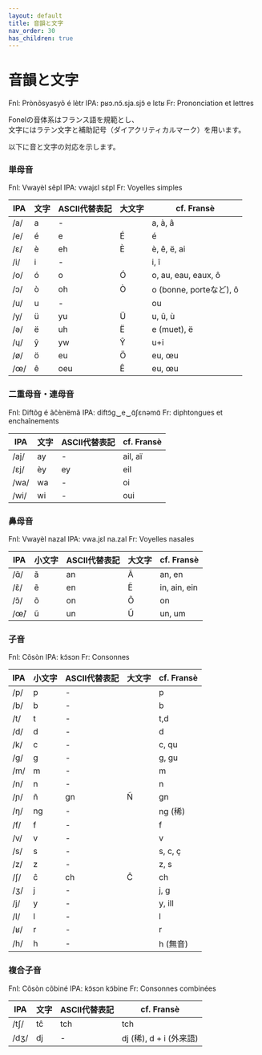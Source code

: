 ```yaml
---
layout: default
title: 音韻と文字
nav_order: 30
has_children: true
---
```

# 音韻と文字

Fnl:    Prònõsyasyõ é lètr
IPA:    pʁɔ.nɔ̃.sja.sjɔ̃ e lɛtʁ
Fr:     Prononciation et lettres

Fonelの音体系はフランス語を規範とし、  
文字にはラテン文字と補助記号（ダイアクリティカルマーク）を用います。

以下に音と文字の対応を示します。  

### 単母音
Fnl:    Vwayèl sẽpl
IPA:    vwajɛl sɛ̃pl
Fr:     Voyelles simples


| IPA  | 文字  | ASCII代替表記 | 大文字 | cf. Fransè              |
|------|-------|---------------|--------|-------------------------|
| /a/  | a     | -             |        | a, à, â                 |
| /e/  | é     | e             | É      | é                       |
| /ɛ/  | è     | eh            | È      | è, ê, ë, ai             |
| /i/  | i     | -             |        | i, î                    |
| /o/  | ó     | o             | Ó      | o, au, eau, eaux, ô     |
| /ɔ/  | ò     | oh            | Ò      | o (bonne, porteなど), ô |
| /u/  | u     | -             |        | ou                      |
| /y/  | ü     | yu            | Ü      | u, û, ù                 |
| /ə/  | ë     | uh            | Ë      | e (muet), ë             |
| /ɥ/  | ŷ     | yw            | Ŷ      | u+i                     |
| /ø/  | ö     | eu            | Ö      | eu, œu                  |
| /œ/  | ê     | oeu           | Ê      | eu, œu                  |



### 二重母音・連母音
Fnl:    Diftõɡ é ãĉènëmã
IPA:    diftɔ̃ɡ‿e‿ɑ̃ʃɛnəmɑ̃
Fr:     diphtongues et enchaînements


| IPA  | 文字  | ASCII代替表記 | cf. Fransè              |
|------|-------|---------------|-------------------------|
| /aj/ | ay    | -             | ail, aï                 |
| /ɛj/ | èy    | ey            | eil                     |
| /wa/ | wa    | -             | oi                      |
| /wi/ | wi    | -             | oui                     |


### 鼻母音
Fnl:    Vwayèl nazal
IPA:    vwa.jɛl na.zal
Fr:     Voyelles nasales



| IPA  | 小文字| ASCII代替表記 | 大文字| cf. Fransè      |
|------|-------|---------------|-------|-----------------|
| /ɑ̃/ | ã     | an            | Ã     | an, en          |
| /ɛ̃/ | ẽ     | en            | Ẽ     | in, ain, ein    |
| /ɔ̃/ | õ     | on            | Õ     | on              |
| /œ̃/ | ũ     | un            | Ũ     | un, um          |


### 子音
Fnl:    Cõsòn
IPA:    kɔ̃sɔn
Fr:     Consonnes


| IPA  |小文字 | ASCII代替表記 | 大文字| cf. Fransè  |
|------|-------|---------------|-------|-------------|
| /p/  | p     | -             |       | p           |
| /b/  | b     | -             |       | b           |
| /t/  | t     | -             |       | t,d         |
| /d/  | d     | -             |       | d           |
| /k/  | c     | -             |       | c, qu       |
| /g/  | g     | -             |       | g, gu       |
| /m/  | m     | -             |       | m           |
| /n/  | n     | -             |       | n           |
| /ɲ/  | ñ     | gn            | Ñ     | gn          |
| /ŋ/  | ng    | -             |       | ng (稀)     |
| /f/  | f     | -             |       | f           |
| /v/  | v     | -             |       | v           |
| /s/  | s     | -             |       | s, c, ç     |
| /z/  | z     | -             |       | z, s        |
| /ʃ/  | ĉ     | ch            | Ĉ     | ch          |
| /ʒ/  | j     | -             |       | j, g        |
| /j/  | y     | -             |       | y, ill      |
| /l/  | l     | -             |       | l           |
| /ʁ/  | r     | -             |       | r           |
| /h/  | h     | -             |       | h (無音)    |


### 複合子音
Fnl:    Cõsòn cõbiné
IPA:    kɔ̃sɔn kɔ̃bine
Fr:     Consonnes combinées


| IPA   | 文字   | ASCII代替表記 | cf. Fransè                  |
|-------|--------|---------------|-----------------------------|
| /tʃ/  | tĉ     | tch           | tch                         |
| /dʒ/  | dj     | -             | dj (稀), d + i (外来語)     |


